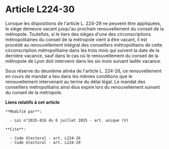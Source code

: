 # Article L224-30

Lorsque les dispositions de l'article L. 224-29 ne peuvent être appliquées, le siège demeure vacant jusqu'au prochain
renouvellement du conseil de la métropole. Toutefois, si le tiers des sièges d'une des circonscriptions métropolitaines du
conseil de la métropole vient à être vacant, il est procédé au renouvellement intégral des conseillers métropolitains de
cette circonscription métropolitaine dans les trois mois qui suivent la date de la dernière vacance, sauf dans le cas où le
renouvellement du conseil de la métropole de Lyon doit intervenir dans les six mois suivant ladite vacance. 

Sous réserve du deuxième alinéa de l'article L. 224-26, ce renouvellement en cours de mandat a lieu dans les mêmes conditions
que le renouvellement intervenant au terme du délai légal. Le mandat des conseillers métropolitains ainsi élus expire lors du
renouvellement suivant du conseil de la métropole.

**Liens relatifs à cet article**

	**Modifié par**:

	  - Loi n°2015-816 du 6 juillet 2015 - art. unique (V)

	**Cite**:

	  - Code électoral - art. L224-26
	  - Code électoral - art. L224-29
